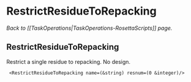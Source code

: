 # RestrictResidueToRepacking
*Back to [[TaskOperations|TaskOperations-RosettaScripts]] page.*
## RestrictResidueToRepacking

Restrict a single residue to repacking. No design.

     <RestrictResidueToRepacking name=(&string) resnum=(0 &integer)/>

